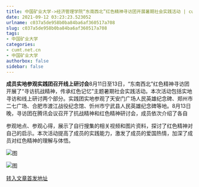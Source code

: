 ```yaml
---
title: 中国矿业大学->经济管理学院“东南西北”红色精神寻访团开展暑期社会实践活动 | cumt.net.cn
date: 2021-09-12 03:23:23.523052
urlname: c037a5de958b0ba84ba6af360517a708
slug: c037a5de958b0ba84ba6af360517a708
tags: 
- 中国矿业大学
categories:
- cumt.net.cn
- 中国矿业大学
authorbox: false
sidebar: false
---
```

******成员实地参观********实践团召开线上研讨会**8月11日至13日，“东南西北”红色精神寻访团开展了“寻访抗战精神，传承红色记忆”主题暑期社会实践活动。本次活动包括实地寻访和线上研讨两个部分。实践团实地参观了天安门广场人民英雄纪念碑、郑州市二七广场、合肥市渡江战役纪念馆、忻州市宁武县人民英雄纪念碑等地。8月13日晚，寻访团在腾讯会议召开了抗战精神和红色精神研讨会，成员依次介绍了各自
<!--more-->
参观地点、参观心得，展示了自行搜集的相关视频和图片资料，探讨了红色精神对自己的启示。本次活动提高了成员的实践能力，激发了成员的爱国热情，加深了成员对红色精神的理解与体悟。 

![图](http://xwzx.cumt.edu.cn/_upload/article/images/c5/be/9458fe21488ba726337cd5334c9e/2b2b9465-0206-440b-af59-ab5dc47860ba.jpg)

![图](http://xwzx.cumt.edu.cn/_upload/article/images/c5/be/9458fe21488ba726337cd5334c9e/7dafb5e2-023e-4889-9de2-5c3eb68ce626.jpg)

[转入文章首发地址](http://xwzx.cumt.edu.cn/40/1f/c523a606239/page.htm)